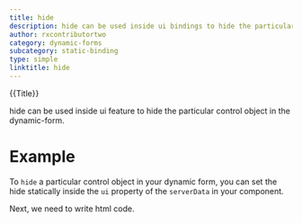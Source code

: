 ```yaml
---
title: hide
description: hide can be used inside ui bindings to hide the particular control object in the dynamic-form. 
author: rxcontributortwo
category: dynamic-forms
subcategory: static-binding
type: simple
linktitle: hide
---
```


<div class="title-bar top_title"><p>{{Title}}</p></div> <div class="title-bar"><p>hide can be used inside ui feature to hide the particular control object in the dynamic-form.</p></div>

# Example

To `hide` a particular control object in your dynamic form, you can set the hide statically inside the `ui` property of the `serverData` in your component.

<div component="app-code" key="hide-complete-component"></div>
Next, we need to write html code.
<div component="app-code" key="hide-complete-html"></div>
<div component="app-example-runner" ref-component="app-hide-complete"></div>
